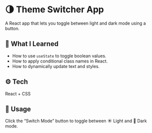 # 🌗 Theme Switcher App

A React app that lets you toggle between light and dark mode using a button.

## 🧠 What I Learned
- How to use `useState` to toggle boolean values.
- How to apply conditional class names in React.
- How to dynamically update text and styles.

## ⚙️ Tech
React + CSS

## 🚀 Usage
Click the “Switch Mode” button to toggle between ☀️ Light and 🌙 Dark mode.
